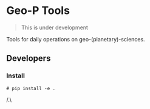 # Geo-P Tools

> This is under development

Tools for daily operations on geo-(planetary)-sciences.

## Developers

### Install

```
# pip install -e .
```


/.\
